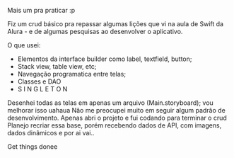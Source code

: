 Mais um pra praticar :p

Fiz um crud básico pra repassar algumas lições que vi na aula de Swift da Alura - e de algumas pesquisas ao desenvolver o aplicativo. 

O que usei:
- Elementos da interface builder como label, textfield, button;
- Stack view, table view, etc;
- Navegação programatica entre telas;
- Classes e DAO
- S I N G L E T O N

Desenhei todas as telas em apenas um arquivo (Main.storyboard); vou melhorar isso uahaua
Não me preocupei muito em seguir algum padrão de desenvolvimento. Apenas abri o projeto e fui codando para terminar o crud
Planejo recriar essa base, porém recebendo dados de API, com imagens, dados dinâmicos e por ai vai..

Get things donee
